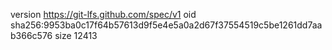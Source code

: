 version https://git-lfs.github.com/spec/v1
oid sha256:9953ba0c17f64b57613d9f5e4e5a0a2d67f37554519c5be1261dd7aab366c576
size 12413
